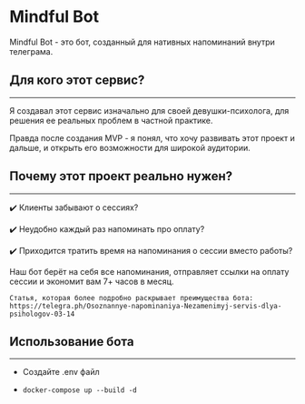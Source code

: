 # Mindful Bot





Mindful Bot - это бот, созданный для нативных напоминаний внутри телеграма.

## Для кого этот сервис? 

---
 

Я создавал этот сервис изначально для своей девушки-психолога, для решения ее реальных проблем в частной практике.

Правда после создания MVP - я понял, что хочу развивать этот проект и дальше, и открыть его возможности для широкой аудитории.

## Почему этот проект реально нужен?

---


✔️ Клиенты забывают о сессиях?

✔️ Неудобно каждый раз напоминать про оплату?

✔️ Приходится тратить время на напоминания о сессии вместо работы?

Наш бот берёт на себя все напоминания, отправляет ссылки на оплату сессии и экономит вам 7+ часов в месяц.

    Статья, которая более подробно раскрывает преимущества бота: 
    https://telegra.ph/Osoznannye-napominaniya-Nezamenimyj-servis-dlya-psihologov-03-14

##  Использование бота

---

* Создайте .env файл
* ~~~
  docker-compose up --build -d




